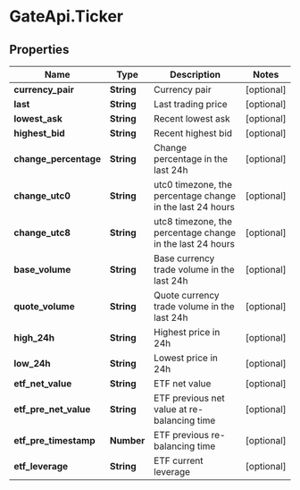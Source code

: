 # GateApi.Ticker

## Properties

Name | Type | Description | Notes
------------ | ------------- | ------------- | -------------
**currency_pair** | **String** | Currency pair | [optional] 
**last** | **String** | Last trading price | [optional] 
**lowest_ask** | **String** | Recent lowest ask | [optional] 
**highest_bid** | **String** | Recent highest bid | [optional] 
**change_percentage** | **String** | Change percentage in the last 24h | [optional] 
**change_utc0** | **String** | utc0 timezone, the percentage change in the last 24 hours | [optional] 
**change_utc8** | **String** | utc8 timezone, the percentage change in the last 24 hours | [optional] 
**base_volume** | **String** | Base currency trade volume in the last 24h | [optional] 
**quote_volume** | **String** | Quote currency trade volume in the last 24h | [optional] 
**high_24h** | **String** | Highest price in 24h | [optional] 
**low_24h** | **String** | Lowest price in 24h | [optional] 
**etf_net_value** | **String** | ETF net value | [optional] 
**etf_pre_net_value** | **String** | ETF previous net value at re-balancing time | [optional] 
**etf_pre_timestamp** | **Number** | ETF previous re-balancing time | [optional] 
**etf_leverage** | **String** | ETF current leverage | [optional] 

